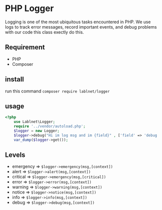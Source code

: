 # PHP Logger

Logging is one of the most ubiquitous tasks encountered in PHP. We use logs to track error messages, record important events, and debug problems with our code this class exectly do this.

## Requirement

- PHP
- Composer

## install
run this command
``` composer require lablnet/logger ```

## usage

```php
<?php 
	use Lablnet\Logger;
	require '../vendor/autoload.php';
	$logger = new Logger;
	$logger->debug("Hi im log msg and im {field}" , ['field' => 'debug']);
	var_dump($logger->get());
```    

## Levels
- emergency => ```$logger->emergency(msg,[context])```
- alert => ```$logger->alert(msg,[context])```
- critical => ```$logger->emergency(msg,[critical])```
- error => ```$logger->error(msg,[context])```
- warning => ```$logger->warning(msg,[context])```
- notice => ```$logger->notice(msg,[context])```
- info => ```$logger->info(msg,[context])```
- debug => ```$logger->debug(msg,[context])```

